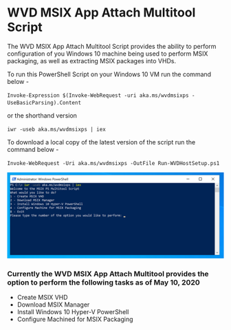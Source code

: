 # WVD MSIX App Attach Multitool Script

The WVD MSIX App Attach Multitool Script provides the ability to perform configuration of you Windows 10 machine being used to perform MSIX packaging, as well as extracting MSIX packages into VHDs.

To run this PowerShell Script on your Windows 10 VM run the command below -

`Invoke-Expression $(Invoke-WebRequest -uri aka.ms/wvdmsixps -UseBasicParsing).Content`
 
or the shorthand version 

`iwr -useb aka.ms/wvdmsixps | iex`

To download a local copy of the latest version of the script run the command below -

 `Invoke-WebRequest -Uri aka.ms/wvdmsixps -OutFile Run-WVDHostSetup.ps1`

![PowerShell Screenshot](/images/wvdmsixpsscreenshot01.png)


### Currently the WVD MSIX App Attach Multitool provides the option to perform the following tasks as of May 10, 2020

- Create MSIX VHD
- Download MSIX Manager 
- Install Windows 10 Hyper-V PowerShell
- Configure Machined for MSIX Packaging
